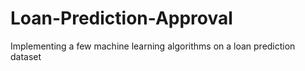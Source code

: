 # Loan-Prediction-Approval
Implementing a few machine learning algorithms on a loan prediction dataset
